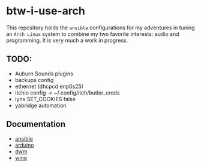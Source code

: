 # btw-i-use-arch

This repository holds the `ansible` configurations for my adventures in tuning an `Arch Linux` system to combine my two favorite interests: audio and programming. It is very much a work in progress.

## TODO:
- Auburn Sounds plugins
- backups config
- ethernet (dhcpcd enp0s25)
- itchio config -> ~/.config/itch/butler_creds
- lynx SET_COOKIES false
- yabridge automation

## Documentation
- [ansible](docs/ansible.md)
- [arduino](docs/arduino.md)
- [dwm](docs/dwm.md)
- [wine](docs/wine.md)
